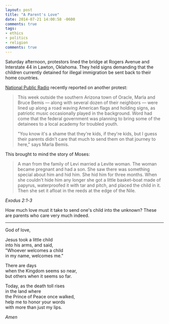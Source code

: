 ```yaml
---
layout: post
title: "A Parent's Love"
date: 2014-07-21 14:00:58 -0600
comments: true
tags:
- ethics
- politics
- religion
comments: true
---
```


Saturday afternoon, protestors lined the bridge at Rogers Avenue and Interstate 44 in Lawton, Oklahoma. They held signs demanding that the children currently detained for illegal immigration be sent back to their home countries.

[National Public Radio][npr] recently reported on another protest:

>This week outside the southern Arizona town of Oracle, Marla and Bruce Bemis — along with several dozen of their neighbors — were lined up along a road waving American flags and holding signs, as patriotic music occasionally played in the background. Word had come that the federal government was planning to bring some of the detainees to a local academy for troubled youth.
>
>"You know it's a shame that they're kids, if they're kids, but I guess their parents didn't care that much to send them on that journey to here," says Marla Bemis.

This brought to mind the story of Moses:

>A man from the family of Levi married a Levite woman. The woman became pregnant and had a son. She saw there was something special about him and hid him. She hid him for three months. When she couldn't hide him any longer she got a little basket–boat made of papyrus, waterproofed it with tar and pitch, and placed the child in it. Then she set it afloat in the reeds at the edge of the Nile.

<cite>Exodus 2:1-3</cite>

How much love must it take to send one's child into the unknown? These are parents who care very much indeed.

---

God of love,  
  
Jesus took a little child  
into his arms, and said,  
"Whoever welcomes a child  
in my name, welcomes me."  
  
There are days  
when the Kingdom seems so near,  
but others when it seems so far.  
  
Today, as the death toll rises  
in the land where  
the Prince of Peace once walked,  
help me to honor your words  
with more than just my lips.  

*Amen*





[npr]: http://www.npr.org/2014/07/17/332251674/as-immigration-crisis-grows-a-protest-movement-gains-steam





